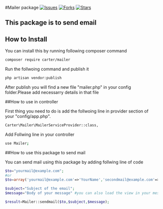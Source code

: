 #Mailer package
[![Issues](https://img.shields.io/github/issues/negimanoj/carter-mailer.svg?style=flat-square)](https://github.com/negimanoj/carter-mailer/issues)
[![Forks](https://img.shields.io/github/forks/negimanoj/carter-mailer.svg?style=flat-square)](https://github.com/negimanoj/carter-mailer/network/members)
[![Stars](https://img.shields.io/github/stars/negimanoj/carter-mailer.svg?style=flat-square)](https://github.com/negimanoj/carter-mailer/stargazers)



## This package is to send email

## How to Install

You can install this by running following composer command
```bash
composer require carter/mailer
 ```

Run the follwoing command and publish it

```bash
php artisan vendor:publish
 ```

 After publish you will find a new file "mailer.php" in your config folder.Please add necessarry details in that file

##How to use in controller

First thing you need to do is add the follwoing line in provider section of your "config/app.php".  
```bash
Carter\Mailer\MailerServiceProvider::class,
```
Add Follwing line in your controller

```bash
use Mailer;
```
##How to use this package to send mail

You can send mail using this package by adding follwing line of code

```php
$to="yourmail@example.com";
#or
$to=array('yourmail@example.com'=>'YourName','secondmail@example.com'=>'SecondName');

$subject="Subject of the email";
$message="Body of your message" #you can also load the view in your message

$result=Mailer::sendmail($to,$subject,$message);
```
